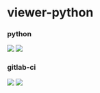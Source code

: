 # viewer-python

### python

[![](https://images.microbadger.com/badges/version/ridibooks/viewer-python:python3.6.svg)](https://microbadger.com/images/ridibooks/viewer-python:python3.6 "Get your own version badge on microbadger.com") [![](https://images.microbadger.com/badges/image/ridibooks/viewer-python:python3.6.svg)](https://microbadger.com/images/ridibooks/viewer-python:python3.6 "Get your own image badge on microbadger.com")

### gitlab-ci

[![](https://images.microbadger.com/badges/version/ridibooks/viewer-python:gitlab-ci.svg)](https://microbadger.com/images/ridibooks/viewer-python:gitlab-ci "Get your own version badge on microbadger.com")  [![](https://images.microbadger.com/badges/image/ridibooks/viewer-python:gitlab-ci.svg)](https://microbadger.com/images/ridibooks/viewer-python:gitlab-ci "Get your own image badge on microbadger.com")
